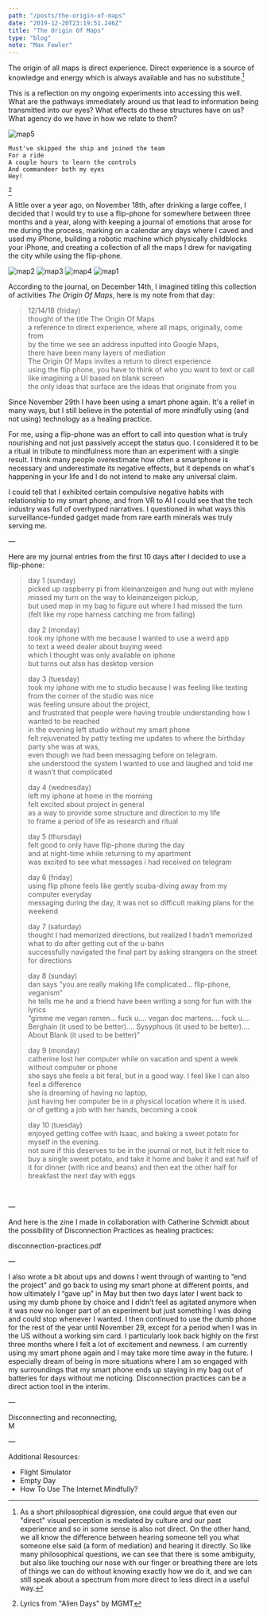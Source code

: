 ```yaml
---
path: "/posts/the-origin-of-maps"
date: "2019-12-20T23:19:51.246Z"
title: "The Origin Of Maps"
type: "blog"
note: "Max Fowler"
---
```


The origin of all maps is direct experience. Direct experience is a source of knowledge and energy which is always available and has no substitute.[^1] 

This is a reflection on my ongoing experiments into accessing this well. 
What are the pathways immediately around us that lead to information being transmitted into our eyes? 
What effects do these structures have on us? 
What agency do we have in how we relate to them? 

![map5](img/map5.png)

```
Must've skipped the ship and joined the team
For a ride
A couple hours to learn the controls
And commandeer both my eyes
Hey!
```
[^2]
 

A little over a year ago, on November 18th, after drinking a large coffee, 
I decided that I would try to use a flip-phone for somewhere between three months and a year, 
along with keeping a journal of emotions that arose for me during the process, 
marking on a calendar any days where I caved and used my iPhone, 
building a robotic machine which physically childblocks your iPhone, 
and creating a collection of all the maps I drew for navigating the city while using the flip-phone.

![map2](img/map2.png)
![map3](img/map3.png)
![map4](img/map4.png)
![map1](img/map1.png)

According to the journal, on December 14th, I imagined titling this collection of activities _The Origin Of Maps_, here is my note from that day:

>12/14/18 (friday)  
>thought of the title The Origin Of Maps  
>a reference to direct experience, where all maps, originally, come from  
>by the time we see an address inputted into Google Maps,  
>there have been many layers of mediation   
>The Origin Of Maps invites a return to direct experience  
>using the flip phone, you have to think of who you want to text or call  
>like imagining a UI based on blank screen   
>the only ideas that surface are the ideas that originate from you  

Since November 29th I have been using a smart phone again. It's a relief in many ways, 
but I still believe in the potential of more mindfully using (and not using) technology as a healing practice.

For me, using a flip-phone was
an effort to call into question what is truly nourishing and not just passively accept the status quo. I considered it
to be a ritual in tribute to mindfulness more than an experiment with a single result.
I think many people overestimate how often a smartphone is necessary and underestimate its negative effects, 
but it depends on what's happening in your life and I do not intend to make any universal claim.

I could tell that I exhibited certain compulsive negative habits with relationship to my smart phone,
and from VR to AI I could see that the tech industry was full of overhyped narratives. 
I questioned in what ways this surveillance-funded gadget made from rare earth minerals was truly serving me. 

—

Here are my journal entries from the first 10 days after I decided to use a flip-phone:

>day 1 (sunday)  
>picked up raspberry pi from kleinanzeigen and hung out with mylene   
>missed my turn on the way to kleinanzeigen pickup,    
>but used map in my bag to figure out where I had missed the turn   
>(felt like my rope harness catching me from falling)   
>  
>day 2 (monday)  
>took my iphone with me because I wanted to use a weird app   
>to text a weed dealer about buying weed   
>which I thought was only available on iphone   
>but turns out also has desktop version   
>  
>day 3 (tuesday)  
>took my iphone with me to studio because I was feeling like texting from the corner of the studio was nice  
>was feeling unsure about the project,   
>and frustrated that people were having trouble understanding how I wanted to be reached   
>in the evening left studio without my smart phone  
>felt rejuvenated by patty texting me updates to where the birthday party she was at was,   
>even though we had been messaging before on telegram.   
>she understood the system I wanted to use and laughed and told me it wasn’t that complicated   
>  
>day 4 (wednesday)  
>left my iphone at home in the morning   
>felt excited about project in general  
>as a way to provide some structure and direction to my life   
>to frame a period of life as research and ritual   
>  
>day 5 (thursday)  
>felt good to only have flip-phone during the day     
>and at night-time while returning to my apartment  
>was excited to see what messages i had received on telegram  
>  
>day 6 (friday)  
>using flip phone feels like gently scuba-diving away from my computer everyday  
>messaging during the day, it was not so difficult making plans for the weekend   
>  
>day 7 (saturday)  
>thought I had memorized directions, but realized I hadn’t memorized what to do after getting out of the u-bahn   
>successfully navigated the final part by asking strangers on the street for directions    
>  
>day 8  (sunday)  
>dan says “you are really making life complicated… flip-phone, veganism”  
>he tells me he and a friend have been writing a song for fun with the lyrics  
>“gimme me vegan ramen… fuck u…. vegan doc martens…. fuck u….  
>Berghain (it used to be better)…. 
>Sysyphous (it used to be better)….  
>About Blank (it used to be better)”   
>  
>day 9 (monday)  
>catherine lost her computer while on vacation and spent a week without computer or phone  
>she says she feels a bit feral, but in a good way. I feel like I can also feel a difference   
>she is dreaming of having no laptop,  
>just having her computer be in a physical location where it is used.  
>or of getting a job with her hands, becoming a cook   
>  
>day 10 (tuesday)  
>enjoyed getting coffee with Isaac, and baking a sweet potato for myself in the evening.  
>not sure if this deserves to be in the journal or not, but it felt nice to buy a single sweet potato, and take it home and bake it and eat half of it for dinner (with rice and beans) and then eat the other half for breakfast the next day with eggs  

<br/>

—

And here is the zine I made in collaboration with Catherine Schmidt about the possibility of Disconnection Practices as healing practices:

disconnection-practices.pdf

—

I also wrote a bit about ups and downs I went through of wanting to “end the project” and go back to using my smart phone at different points, and how ultimately I “gave up” in May but then two days later I went back to using my dumb phone by choice and I didn’t feel as agitated anymore when it was now no longer part of an experiment but just something I was doing and could stop whenever I wanted. 
I then continued to use the dumb phone for the rest of the year until November 29, except for a period when I was in the US without a working sim card. 
I particularly look back highly on the first three months where I felt a lot of excitement and newness. 
I am currently using my smart phone again and I may take more time away in the future. 
I especially dream of being in more situations where I am so engaged with my surroundings that my smart phone ends 
up staying in my bag out of batteries for days without me noticing. Disconnection practices can be a direct action tool in the interim.

—

Disconnecting and reconnecting,   
M

—


Additional Resources:

- Flight Simulator
- Empty Day 
- How To Use The Internet Mindfully?



[^1]: As a short philosophical digression, one could argue that even our "direct" visual perception is mediated by culture and our past experience and so in some sense is also not direct. On the other hand, we all know the difference between hearing someone tell you what someone else said (a form of mediation) and hearing it directly. So like many philosophical questions, we can see that there is some ambiguity, but also like touching our nose with our finger or breathing there are lots of things we can do without knowing exactly how we do it, and we can still speak about a spectrum from more direct to less direct in a useful way.  
[^2]: Lyrics from "Alien Days" by MGMT